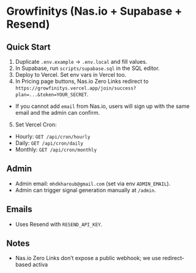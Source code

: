 # Growfinitys (Nas.io + Supabase + Resend)


## Quick Start
1) Duplicate `.env.example` → `.env.local` and fill values.
2) In Supabase, run `scripts/supabase.sql` in the SQL editor.
3) Deploy to Vercel. Set env vars in Vercel too.
4) In Pricing page buttons, Nas.io Zero Links redirect to `https://growfinitys.vercel.app/join/success?plan=...&token=YOUR_SECRET`.
- If you cannot add `email` from Nas.io, users will sign up with the same email and the admin can confirm.
5) Set Vercel Cron:
- Hourly: `GET /api/cron/hourly`
- Daily: `GET /api/cron/daily`
- Monthly: `GET /api/cron/monthly`


## Admin
- Admin email: `mhdkharoub@gmail.com` (set via env `ADMIN_EMAIL`).
- Admin can trigger signal generation manually at `/admin`.


## Emails
- Uses Resend with `RESEND_API_KEY`.


## Notes
- Nas.io Zero Links don’t expose a public webhook; we use redirect-based activa
